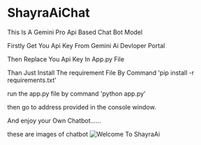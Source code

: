 # ShayraAiChat
This Is A Gemini Pro Api Based Chat Bot Model

Firstly Get You Api Key From Gemini Ai Devloper Portal

Then Replace You Api Key In App.py File 


Than Just Install The requirement File By Command
'pip install -r requirements.txt'

run the app.py file by command
'python app.py'

then go to address provided in the console window.

And enjoy your Own Chatbot......

these are images of chatbot 
![Welcome To ShayraAi](https://github.com/rajeev210906/ShayraAiChat/assets/168575330/b616356b-407b-4807-bd71-b6fd97ebcd00)
